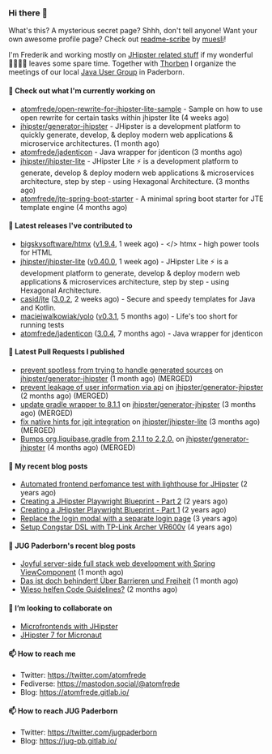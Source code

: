 ### Hi there 👋

What's this? A mysterious secret page? Shhh, don't tell anyone!
Want your own awesome profile page? Check out [readme-scribe](https://github.com/muesli/readme-scribe) by [muesli](https://github.com/muesli)!

I'm Frederik and working mostly on [JHipster related stuff](https://github.com/jhipster/) if my wonderful 👨‍👩‍👧‍👦 leaves some spare time.
Together with [Thorben](https://github.com/thjanssen) I organize the meetings of our local [Java User Group](https://github.com/jugpaderborn) in Paderborn.

#### 👷 Check out what I'm currently working on

- [atomfrede/open-rewrite-for-jhipster-lite-sample](https://github.com/atomfrede/open-rewrite-for-jhipster-lite-sample) - Sample on how to use open rewrite for certain tasks within jhipster lite (4 weeks ago)
- [jhipster/generator-jhipster](https://github.com/jhipster/generator-jhipster) - JHipster is a development platform to quickly generate, develop, &amp; deploy modern web applications &amp; microservice architectures. (1 month ago)
- [atomfrede/jadenticon](https://github.com/atomfrede/jadenticon) - Java wrapper for jdenticon (3 months ago)
- [jhipster/jhipster-lite](https://github.com/jhipster/jhipster-lite) - JHipster Lite ⚡ is a development platform to generate, develop &amp; deploy modern web applications &amp; microservices architecture, step by step - using Hexagonal Architecture. (3 months ago)
- [atomfrede/jte-spring-boot-starter](https://github.com/atomfrede/jte-spring-boot-starter) - A minimal spring boot starter for JTE template engine (4 months ago)

#### 🔭 Latest releases I've contributed to

- [bigskysoftware/htmx](https://github.com/bigskysoftware/htmx) ([v1.9.4](https://github.com/bigskysoftware/htmx/releases/tag/v1.9.4), 1 week ago) - &lt;/&gt; htmx - high power tools for HTML
- [jhipster/jhipster-lite](https://github.com/jhipster/jhipster-lite) ([v0.40.0](https://github.com/jhipster/jhipster-lite/releases/tag/v0.40.0), 1 week ago) - JHipster Lite ⚡ is a development platform to generate, develop &amp; deploy modern web applications &amp; microservices architecture, step by step - using Hexagonal Architecture.
- [casid/jte](https://github.com/casid/jte) ([3.0.2](https://github.com/casid/jte/releases/tag/3.0.2), 2 weeks ago) - Secure and speedy templates for Java and Kotlin.
- [maciejwalkowiak/yolo](https://github.com/maciejwalkowiak/yolo) ([v0.3.1](https://github.com/maciejwalkowiak/yolo/releases/tag/v0.3.1), 5 months ago) - Life&#39;s too short for running tests
- [atomfrede/jadenticon](https://github.com/atomfrede/jadenticon) ([3.0.4](https://github.com/atomfrede/jadenticon/releases/tag/3.0.4), 7 months ago) - Java wrapper for jdenticon

#### 🔨 Latest Pull Requests I published

- [prevent spotless from trying to handle generated sources](https://github.com/jhipster/generator-jhipster/pull/22846) on [jhipster/generator-jhipster](https://github.com/jhipster/generator-jhipster) (1 month ago) (MERGED)
- [prevent leakage of user information via api](https://github.com/jhipster/generator-jhipster/pull/22373) on [jhipster/generator-jhipster](https://github.com/jhipster/generator-jhipster) (2 months ago) (MERGED)
- [update gradle wrapper to 8.1.1](https://github.com/jhipster/generator-jhipster/pull/22025) on [jhipster/generator-jhipster](https://github.com/jhipster/generator-jhipster) (3 months ago) (MERGED)
- [fix native hints for jgit integration](https://github.com/jhipster/jhipster-lite/pull/6105) on [jhipster/jhipster-lite](https://github.com/jhipster/jhipster-lite) (3 months ago) (MERGED)
- [Bumps org.liquibase.gradle from 2.1.1 to 2.2.0.](https://github.com/jhipster/generator-jhipster/pull/21749) on [jhipster/generator-jhipster](https://github.com/jhipster/generator-jhipster) (4 months ago) (MERGED)

#### 📜 My recent blog posts

- [Automated frontend perfomance test with lighthouse for JHipster](https://atomfrede.gitlab.io/2021/04/automated-frontend-perfomance-test-with-lighthouse-for-jhipster/) (2 years ago)
- [Creating a JHipster Playwright Blueprint - Part 2](https://atomfrede.gitlab.io/2021/03/creating-a-jhipster-playwright-blueprint-part-2/) (2 years ago)
- [Creating a JHipster Playwright Blueprint - Part 1](https://atomfrede.gitlab.io/2021/03/creating-a-jhipster-playwright-blueprint-part-1/) (2 years ago)
- [Replace the login modal with a separate login page](https://atomfrede.gitlab.io/2019/11/replace-the-login-modal-with-a-separate-login-page/) (3 years ago)
- [Setup Congstar DSL with TP-Link Archer VR600v](https://atomfrede.gitlab.io/2019/08/setup-congstar-dsl-with-tp-link-archer-vr600v/) (4 years ago)

#### 📜 JUG Paderborn's recent blog posts

- [Joyful server-side full stack web development with Spring ViewComponent](https://jug-pb.gitlab.io/blog/2023/rapid-server-side-development.html) (1 month ago)
- [Das ist doch behindert! Über Barrieren und Freiheit](https://jug-pb.gitlab.io/blog/2023/barriere-freiheit.html) (1 month ago)
- [Wieso helfen Code Guidelines?](https://jug-pb.gitlab.io/blog/2023/codeguidelines.html) (2 months ago)

#### 👯 I’m looking to collaborate on

- [Microfrontends with JHipster](https://github.com/jhipster/generator-jhipster/issues/10189)
- [JHipster 7 for Micronaut](https://github.com/jhipster/generator-jhipster-micronaut/issues/250)

#### 📫 How to reach me

- Twitter: https://twitter.com/atomfrede
- Fediverse: https://mastodon.social/@atomfrede
- Blog: https://atomfrede.gitlab.io/

#### 📫 How to reach JUG Paderborn

- Twitter: https://twitter.com/jugpaderborn
- Blog: https://jug-pb.gitlab.io/
